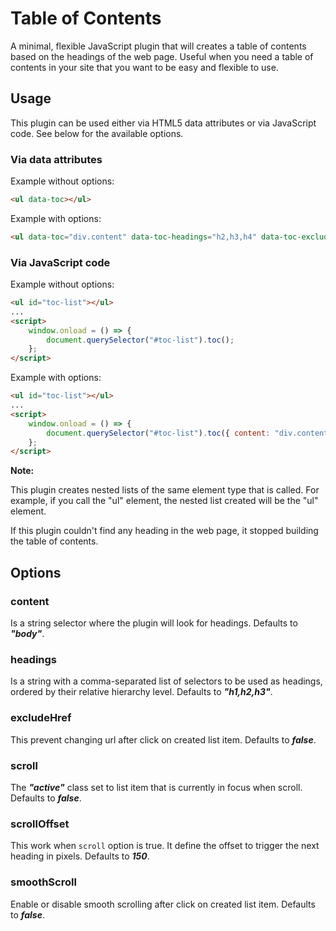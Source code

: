 # Table of Contents

A minimal, flexible JavaScript plugin that will creates a table of contents based on the headings of the web page. Useful when you need a table of contents in your site that you want to be easy and flexible to use.

## Usage

This plugin can be used either via HTML5 data attributes or via JavaScript code. See below for the available options.

### Via data attributes

Example without options:

```html
<ul data-toc></ul>
```

Example with options:

```html
<ul data-toc="div.content" data-toc-headings="h2,h3,h4" data-toc-excludeHref="true"></ul>
```

### Via JavaScript code

Example without options:

```html
<ul id="toc-list"></ul>
...
<script>
    window.onload = () => {
        document.querySelector("#toc-list").toc();
    };
</script>
```

Example with options:

```html
<ul id="toc-list"></ul>
...
<script>
    window.onload = () => {
        document.querySelector("#toc-list").toc({ content: "div.content", headings: "h2,h3,h4", excludeHref: true });
    };
</script>
```

**Note:**

This plugin creates nested lists of the same element type that is called. For example, if you call the "ul" element, the nested list created will be the "ul" element.

If this plugin couldn't find any heading in the web page, it stopped building the table of contents.

## Options

### content

Is a string selector where the plugin will look for headings. Defaults to ***"body"***.

### headings

Is a string with a comma-separated list of selectors to be used as headings, ordered by their relative hierarchy level. Defaults to ***"h1,h2,h3"***.

### excludeHref

This prevent changing url after click on created list item. Defaults to ***false***.

### scroll

The ***"active"*** class set to list item that is currently in focus when scroll. Defaults to ***false***.

### scrollOffset

This work when `scroll` option is true. It define the offset to trigger the next heading in pixels. Defaults to ***150***.

### smoothScroll

Enable or disable smooth scrolling after click on created list item. Defaults to ***false***.
